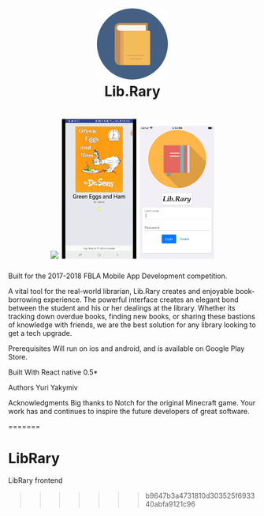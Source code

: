 <h1 align="center">
  <img src="https://raw.githubusercontent.com/ypyakymiv/LibRary/master/icon/mipmap-xxhdpi/ic_launcher.png"/><br>
  Lib.Rary
</h1>

<h1 align="center">
  <img src="https://github.com/ypyakymiv/LibRary/blob/master/RM_res/student_side.gif" style="display: inline;" width="30%">
  <img src="https://github.com/ypyakymiv/LibRary/blob/master/RM_res/sharing.gif" style="display: inline;" width="30%" />
  <img src="https://github.com/ypyakymiv/LibRary/blob/master/RM_res/admin_side.gif" style="display: inline;" width="30%">
</h1>

Built for the 2017-2018 FBLA Mobile App Development competition.

A vital tool for the real-world librarian, Lib.Rary creates and enjoyable book-borrowing
experience. The powerful interface creates an elegant bond between the student and his or
her dealings at the library. Whether its tracking down overdue books, finding new books, or
sharing these bastions of knowledge with friends, we are the best solution for any library
looking to get a tech upgrade.

Prerequisites
Will run on ios and android, and is available on Google Play Store.

Built With
React native 0.5*

Authors
Yuri Yakymiv

Acknowledgments
Big thanks to Notch for the original Minecraft game.
Your work has and continues to inspire the future developers of great software.


=======
# LibRary
LibRary frontend
>>>>>>> b9647b3a4731810d303525f693340abfa9121c96
